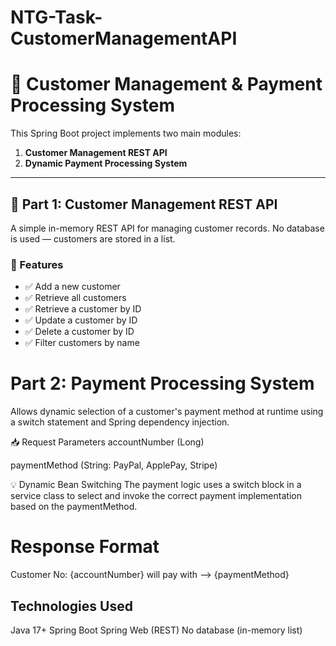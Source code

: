 # NTG-Task-CustomerManagementAPI
# 🧾 Customer Management & Payment Processing System

This Spring Boot project implements two main modules:

1. **Customer Management REST API**
2. **Dynamic Payment Processing System**

---

## 📁 Part 1: Customer Management REST API

A simple in-memory REST API for managing customer records. No database is used — customers are stored in a list.

### 🔧 Features
- ✅ Add a new customer
- ✅ Retrieve all customers
- ✅ Retrieve a customer by ID
- ✅ Update a customer by ID
- ✅ Delete a customer by ID
- ✅ Filter customers by name

# Part 2: Payment Processing System
Allows dynamic selection of a customer's payment method at runtime using a switch statement and Spring dependency injection.

📥 Request Parameters
accountNumber (Long)

paymentMethod (String: PayPal, ApplePay, Stripe)

💡 Dynamic Bean Switching
The payment logic uses a switch block in a service class to select and invoke the correct payment implementation based on the paymentMethod.

# Response Format
Customer No: {accountNumber} will pay with --> {paymentMethod}

## Technologies Used

Java 17+
Spring Boot
Spring Web (REST)
No database (in-memory list)
